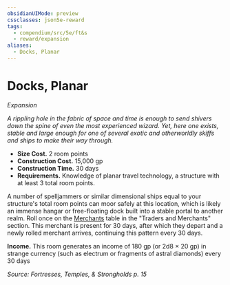 ```yaml
---
obsidianUIMode: preview
cssclasses: json5e-reward
tags:
  - compendium/src/5e/ft&s
  - reward/expansion
aliases:
  - Docks, Planar
---
```

# Docks, Planar
*Expansion*  

*A rippling hole in the fabric of space and time is enough to send shivers down the spine of even the most experienced wizard. Yet, here one exists, stable and large enough for one of several exotic and otherworldly skiffs and ships to make their way through.*

- **Size Cost.** 2 room points  
- **Construction Cost.** 15,000 gp  
- **Construction Time.** 30 days  
- **Requirements.** Knowledge of planar travel technology, a structure with at least 3 total room points.  

A number of spelljammers or similar dimensional ships equal to your structure's total room points can moor safely at this location, which is likely an immense hangar or free-floating dock built into a stable portal to another realm. Roll once on the [Merchants](2-Mechanics/CLI/tables/merchants-ft-s.md) table in the "Traders and Merchants" section. This merchant is present for 30 days, after which they depart and a newly rolled merchant arrives, continuing this pattern every 30 days.

**Income.** This room generates an income of 180 gp (or 2d8 × 20 gp) in strange currency (such as electrum or fragments of astral diamonds) every 30 days

*Source: Fortresses, Temples, & Strongholds p. 15*